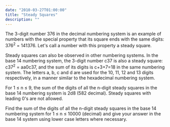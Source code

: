 ```yaml
---
date: "2010-03-27T01:00:00"
title: "Steady Squares"
description: ""
---
```


<p>The 3-digit number 376 in the decimal numbering system is an example of numbers with the special property that its square ends with the same digits: 376<sup>2</sup> = 141376. Let's call a number with this property a steady square.</p>
<p>Steady squares can also be observed in other numbering systems. In the base 14 numbering system, the 3-digit number c37 is also a steady square: c37<sup>2</sup> = aa0c37, and the sum of its digits is c+3+7=18 in the same numbering system. The letters a, b, c and d are used for the 10, 11, 12 and 13 digits respectively, in a manner similar to the hexadecimal numbering system.</p>
<p>For 1 ≤ n ≤ 9, the sum of the digits of all the n-digit steady squares in the base 14 numbering system is 2d8 (582 decimal). Steady squares with leading 0's are not allowed.</p>
<p>Find the sum of the digits of all the n-digit steady squares in the base 14 numbering system for
1 ≤ n ≤ 10000 (decimal) and give your answer in the base 14 system using lower case letters where necessary.</p>

